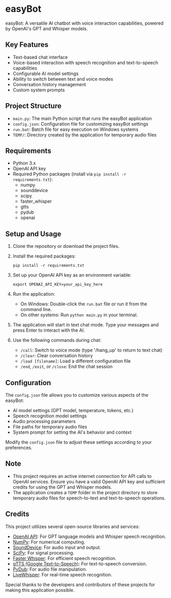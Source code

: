 # easyBot

easyBot: A versatile AI chatbot with voice interaction capabilities, powered by OpenAI's GPT and Whisper models.

## Key Features

- Text-based chat interface
- Voice-based interaction with speech recognition and text-to-speech capabilities
- Configurable AI model settings
- Ability to switch between text and voice modes
- Conversation history management
- Custom system prompts

## Project Structure

- `main.py`: The main Python script that runs the easyBot application
- `config.json`: Configuration file for customizing easyBot settings
- `run.bat`: Batch file for easy execution on Windows systems
- `TEMP/`: Directory created by the application for temporary audio files

## Requirements

- Python 3.x
- OpenAI API key
- Required Python packages (install via `pip install -r requirements.txt`):
  - numpy
  - sounddevice
  - scipy
  - faster_whisper
  - gtts
  - pydub
  - openai

## Setup and Usage

1. Clone the repository or download the project files.
2. Install the required packages:
   ```
   pip install -r requirements.txt
   ```
3. Set up your OpenAI API key as an environment variable:
   ```
   export OPENAI_API_KEY=your_api_key_here
   ```
4. Run the application:
   - On Windows: Double-click the `run.bat` file or run it from the command line.
   - On other systems: Run `python main.py` in your terminal.

5. The application will start in text chat mode. Type your messages and press Enter to interact with the AI.
6. Use the following commands during chat:
   - `/call`: Switch to voice mode (type '/hang_up' to return to text chat)
   - `/clear`: Clear conversation history
   - `/load [filename]`: Load a different configuration file
   - `/end`, `/exit`, or `/close`: End the chat session

## Configuration

The `config.json` file allows you to customize various aspects of the easyBot:

- AI model settings (GPT model, temperature, tokens, etc.)
- Speech recognition model settings
- Audio processing parameters
- File paths for temporary audio files
- System prompt for setting the AI's behavior and context

Modify the `config.json` file to adjust these settings according to your preferences.

## Note

- This project requires an active internet connection for API calls to OpenAI services. Ensure you have a valid OpenAI API key and sufficient credits for using the GPT and Whisper models.
- The application creates a `TEMP` folder in the project directory to store temporary audio files for speech-to-text and text-to-speech operations.

## Credits

This project utilizes several open-source libraries and services:

- [OpenAI API](https://openai.com/): For GPT language models and Whisper speech recognition.
- [NumPy](https://numpy.org/): For numerical computing.
- [SoundDevice](https://python-sounddevice.readthedocs.io/): For audio input and output.
- [SciPy](https://www.scipy.org/): For signal processing.
- [Faster Whisper](https://github.com/SYSTRAN/faster-whisper): For efficient speech recognition.
- [gTTS (Google Text-to-Speech)](https://gtts.readthedocs.io/): For text-to-speech conversion.
- [PyDub](https://github.com/jiaaro/pydub): For audio file manipulation.
- [LiveWhisper](https://github.com/Nikorasu/LiveWhisper): For real-time speech recognition.

Special thanks to the developers and contributors of these projects for making this application possible.
